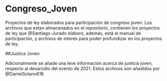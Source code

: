 # Congreso_Joven
Proyectos de ley elaborados para participación de congreso joven.
Los archivos que estan almacenados en el repositorio, contienen los proyectos de ley que @Santiago-Jurado elaboró, además, está el manual de participación, y archivos de interés para poder profundizar en los proyectos de ley.
 
 
 ##Justica Joven
 
 Adicionalmente se añade una leve información acerca de justicia joven, respecto al desarrollo del evento de 2021.
 Estos archivos son añadidos por @DanielSolano618 
